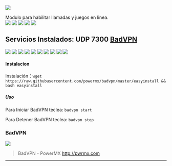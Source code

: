![](https://avatars1.githubusercontent.com/u/29370715?s=400&v=4)

Modulo para habilitar llamadas y juegos en linea.
<br>
![](https://img.shields.io/github/v/release/powermx/badvpn)
![](https://img.shields.io/github/repo-size/powermx/badvpn)
![](https://img.shields.io/github/stars/powermx/badvpn.svg) 
![](https://img.shields.io/github/forks/powermx/badvpn.svg) 
![](https://img.shields.io/github/license/powermx/badvpn.svg)

## Servicios Instalados: UDP 7300 [BadVPN](https://https://github.com/powermx/badvpn "BadVPN")

![](https://img.shields.io/badge/Ubuntu-16.04-orange)
![](https://img.shields.io/badge/Ubuntu-16.10-orange)
![](https://img.shields.io/badge/Ubuntu-18.04-orange)
![](https://img.shields.io/badge/Ubuntu-18.10-orange)
![](https://img.shields.io/badge/Ubuntu-19.04-orange)
![](https://img.shields.io/badge/Ubuntu-19.10-orange)
![](https://img.shields.io/badge/Debian-7-red)
![](https://img.shields.io/badge/Debian-8-red)
![](https://img.shields.io/badge/Debian-9-red)
![](https://img.shields.io/badge/Debian-10-red)

#### Instalacion

Instalación：`wget https://raw.githubusercontent.com/powermx/badvpn/master/easyinstall && bash easyinstall`

##### Uso

Para Iniciar BadVPN teclea: `badvpn start`

Para Detener BadVPN teclea: `badvpn stop`
### BadVPN

[![](https://github.com/powermx/badvpn/raw/master/pwrmx.jpg)](https://github.com/powermx/badvpn/raw/master/pwrmx.jpg "BadVPN - PowerMX")

> BadVPN - PowerMX http://pwrmx.com
                
----


